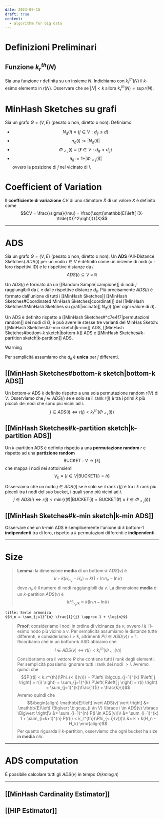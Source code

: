 ```yaml
---
date: 2023-09-15
draft: true
content:
  - algorithm for big data
---
```

# Definizioni Preliminari
## Funzione $k_r^{th}(N)$
Sia una funzione $r$ definita su un insieme $N$.
Indichiamo con $k_r^{th}(N)$ il $k$-esimo elemento in $r(N)$.
Osservare che se $\vert N \vert < k$ allora $k_r^{th}(N) = \sup r(N)$.

# MinHash Sketches su grafi
Sia un grafo $G = (V,E)$ (pesato o non, diretto o non).
Definiamo
- $$N_d(i) \equiv \lbrace j \in V: d_{ij} \leq d\rbrace$$
- $$n_d(i) := \vert N_d(i) \vert$$
- $$\Phi_{<j}(i) \equiv \lbrace \ell \in V : d_{i\ell} < d_{ij} \rbrace$$
- $$\pi_{ij} := 1 + \vert \Phi_{<j}(i) \vert$$ ovvero la posizione di $j$ nel vicinato di $i$.

# Coefficient of Variation
Il **coefficiente di variazione** $CV$ di uno stimatore $\tilde{X}$ di un valore $X$ è definito come $$CV = \frac{\sigma}{\mu} = \frac{\sqrt{\mathbb{E}\left[ (X-\tilde{X})^2\right]}}{X}$$

-----
# ADS
Sia un grafo $G = (V,E)$ (pesato o non, diretto o non).
Un **ADS** (All-Distance Sketches) $ADS(i)$ per un nodo $i \in V$ è definito come un insieme di nodi (o i loro rispettivi ID) e le rispettive distanze da $i$.
$$ADS(i) \subseteq V \times \mathbb{R}$$

Un $ADS(i)$ è formato da un [[Random Sample|campione]] di nodi $j$ raggiungibili da $i$, e dalle rispettive distanze $d_{ij}$.
Più precisamente $ADS(i)$ è formato dall'unione di tutti i [[MinHash Sketches]] [[MinHash Sketches#Coordinated MinHash Sketches|coordinati]] del [[MinHash Sketches#MinHash Sketches su grafi|vicinato]] $N_d(i)$ (per ogni valore di $d$).

Un ADS è definito rispetto a [[MinHash Sketches#^c7e4f7|permutazioni random]] dei nodi di $G$, è può avere le stesse tre varianti del MinHas Sketch: [[MinHash Sketches#$k$-min sketch|k-min]] ADS, [[MinHash Sketches#bottom-$k$ sketch|bottom-k]] ADS e [[MinHash Sketches#$k$-partition sketch|k-partition]] ADS.

> [!warning]
> Per semplicità assumiamo che $d_{ij}$ è **unica** per $j$ differenti.

## [[MinHash Sketches#bottom-$k$ sketch|bottom-k ADS]]
Un bottom-$k$ ADS è definito rispetto a una sola permutazione random $r(V)$ di $V$.
Osserviamo che $j \in ADS(i)$ se e solo se il rank $r(j)$ è tra i primi $k$ più piccoli dei nodi che sono più vicini ad $i$.
$$j \in ADS(i) \iff r(j) < k^{th}_r(\Phi_{<j}(i))$$

## [[MinHash Sketches#$k$-partition sketch|k-partition ADS]]
Un $k$-partition ADS è definito rispetto a una **permutazione random** $r$ e rispetto ad una **partizione random**
$$\text{BUCKET}: V \to \left[ k \right]$$
che mappa i nodi nei sottoinsiemi
$$V_h \equiv \lbrace i \in V \vert \text{BUCKET}(i) = h\rbrace$$

Osserviamo che un nodo $j \in ADS(i)$ se e solo se il rank $r(j)$ è tra i $k$ rank più piccoli tra i nodi del suo bucket, i quali sono più vicini ad $i$.
$$j \in ADS(i) \iff r(j) < \min \lbrace r(\ell) \vert \text{BUCKET}(j) = \text{BUCKET}(\ell) \land \ell \in \Phi_{<j}(i)\rbrace$$

## [[MinHash Sketches#$k$-min sketch|k-min ADS]]
Osservare che un $k$-min ADS è semplicemente l'unione di $k$ bottom-1 **indipendenti** tra di loro, rispetto a $k$ permutazioni differenti e **indipendenti**.

------
# Size
> **Lemma**: la dimensione **media** di un bottom-$k$ $ADS(v)$ è $$k + k(H_{n_v} - H_k) \approx k(1+\ln{n_v} - \ln{k})$$ dove $n_v$ è il numero di nodi raggiungibili da $v$.
> La dimensione **media** di un $k$-partition $ADS(v)$ è $$kH_{n_v/k} \approx k(\ln{n} -\ln{k})$$


```ad-info
title: Serie armonica
$$H_n = \sum_{j=1}^{n} \frac{1}{j} \approx 1 + \log{n}$$
```

> **Proof**: consideriamo i nodi in ordine di vicinanza da $v$, ovvero $i$ è l'i-esimo nodo più vicino a $v$.
> Per semplicità assumiamo le distanze tutte differenti, e consideriamo $i > k$, altrimenti $P(i \in ASD(v)) = 1$.
> Ricordiamo che in un bottom-$k$ ASD abbiamo che $$i \in ADS(v) \iff r(i) < k^{th}_r(\Phi_{<i}(v))$$
> Consideriamo ora il vettore $R$ che contiene tutti i rank degli elementi.
> Per semplicità possiamo ignorare tutti i rank dei nodi $> i$.
> Avremo quindi che $$P(r(i) < k_r^{th}(\Phi_{< i}(v))) = P\left( \bigcup_{j=1}^{k} R\left[ j \right] = r(i) \right) =  \sum_{j=1}^{k} P\left( R\left[ j \right] = r(i) \right) = \sum_{j=1}^{k}\frac{1}{i} = \frac{k}{i}$$
> Avremo quindi che
> $$\begin{align}
\mathbb{E}\left[ \vert ADS(v) \vert \right]
&= \mathbb{E}\left[ \Big\vert \bigcup_{i \in V} \lbrace i \in ADS(v) \rbrace  \Big\vert \right]\\
&= \sum_{i=1}^{n} P(i \in ADS(v))\\
&= \sum_{i=1}^{k} 1 + \sum_{i=k+1}^{n} P(r(i) < k_r^{th}(\Phi_{< i}(v)))\\
&= k + k(H_n - H_k)
\end{align}$$
> Per quanto riguarda il $k$-partition, osserviamo che ogni bucket ha size **in media** $n/k$.

-----
# ADS computation
È possibile calcolare tutti gli $ADS(v)$ in tempo $O(km\log{n})$

------
## [[MinHash Cardinality Estimator]]
## [[HIP Estimator]]